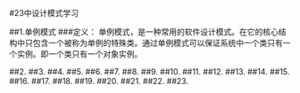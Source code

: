 #23中设计模式学习

##1.单例模式
###定义：
单例模式，是一种常用的软件设计模式。在它的核心结构中只包含一个被称为单例的特殊类。通过单例模式可以保证系统中一个类只有一个实例。即一个类只有一个对象实例。



##2.
##3.
##4.
##5.
##6.
##7.
##8.
##9.
##10.
##11.
##12.
##13.
##14.
##15.
##16.
##17.
##18.
##19.
##20.
##21.
##22.
##23.